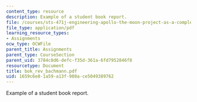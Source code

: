 ```yaml
---
content_type: resource
description: Example of a student book report.
file: /courses/sts-471j-engineering-apollo-the-moon-project-as-a-complex-system-spring-2007/1659c6e81a59a13f908ace5049389762_bok_rev_bachmann.pdf
file_type: application/pdf
learning_resource_types:
- Assignments
ocw_type: OCWFile
parent_title: Assignments
parent_type: CourseSection
parent_uid: 3784c8d6-defc-f35d-361a-6fd7952846f8
resourcetype: Document
title: bok_rev_bachmann.pdf
uid: 1659c6e8-1a59-a13f-908a-ce5049389762
---
```

Example of a student book report.

